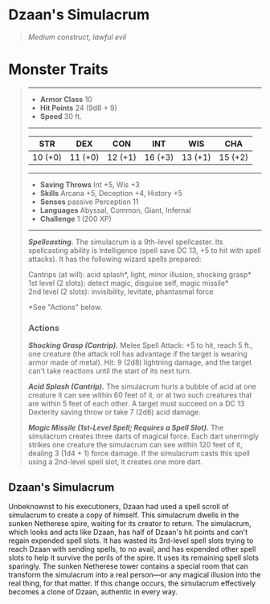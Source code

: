# Dzaan's Simulacrum
>*Medium construct, lawful evil*
# Monster Traits
>___
>- **Armor Class** 10
>- **Hit Points** 24 (9d8 + 9)
>- **Speed** 30 ft.
>___
>|STR|DEX|CON|INT|WIS|CHA|
>|:---:|:---:|:---:|:---:|:---:|:---:|
>|10 (+0)|11 (+0)|12 (+1)|16 (+3)|13 (+1)|15 (+2)|
>___
>- **Saving Throws** Int +5, Wis +3
>- **Skills** Arcana +5, Deception +4, History +5
>- **Senses** passive Perception 11
>- **Languages** Abyssal, Common, Giant, Infernal
>- **Challenge** 1 (200 XP)
>___
>***Spellcasting.*** The simulacrum is a 9th-level spellcaster. Its spellcasting ability is Intelligence (spell save DC 13, +5 to hit with spell attacks). It has the following wizard spells prepared:  
>
>Cantrips (at will): acid splash*, light, minor illusion, shocking grasp*  
>1st level (2 slots): detect magic, disguise self, magic missile*  
>2nd level (2 slots): invisibility, levitate, phantasmal force  
>
>*See "Actions" below.  
>
>
>### Actions
>***Shocking Grasp (Cantrip).*** Melee Spell Attack: +5 to hit, reach 5 ft., one creature (the attack roll has advantage if the target is wearing armor made of metal). Hit: 9 (2d8) lightning damage, and the target can't take reactions until the start of its next turn.  
>
>***Acid Splash (Cantrip).*** The simulacrum hurls a bubble of acid at one creature it can see within 60 feet of it, or at two such creatures that are within 5 feet of each other. A target must succeed on a DC 13 Dexterity saving throw or take 7 (2d6) acid damage.  
>
>***Magic Missile (1st-Level Spell; Requires a Spell Slot).*** The simulacrum creates three darts of magical force. Each dart unerringly strikes one creature the simulacrum can see within 120 feet of it, dealing 3 (1d4 + 1) force damage. If the simulacrum casts this spell using a 2nd-level spell slot, it creates one more dart.
## Dzaan's Simulacrum
Unbeknownst to his executioners, Dzaan had used a spell scroll of simulacrum to create a copy of himself. This simulacrum dwells in the sunken Netherese spire, waiting for its creator to return.
The simulacrum, which looks and acts like Dzaan, has half of Dzaan's hit points and can't regain expended spell slots. It has wasted its 3rd-level spell slots trying to reach Dzaan with sending spells, to no avail, and has expended other spell slots to help it survive the perils of the spire. It uses its remaining spell slots sparingly.
The sunken Netherese tower contains a special room that can transform the simulacrum into a real person—or any magical illusion into the real thing, for that matter. If this change occurs, the simulacrum effectively becomes a clone of Dzaan, authentic in every way.